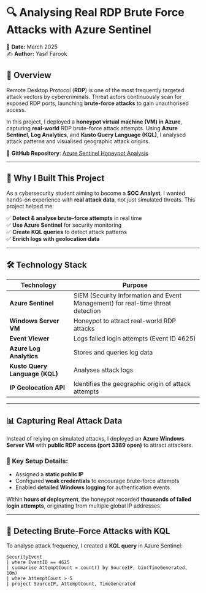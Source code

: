 # 🔍 Analysing Real RDP Brute Force Attacks with Azure Sentinel  
📅 **Date:** March 2025  
✍️ **Author:** Yasif Farook  

## 📌 Overview  
Remote Desktop Protocol (**RDP**) is one of the most frequently targeted attack vectors by cybercriminals. Threat actors continuously scan for exposed RDP ports, launching **brute-force attacks** to gain unauthorised access.  

In this project, I deployed a **honeypot virtual machine (VM) in Azure**, capturing **real-world** RDP brute-force attack attempts. Using **Azure Sentinel**, **Log Analytics**, and **Kusto Query Language (KQL)**, I analysed attack patterns and visualised geographic attack origins.  

📂 **GitHub Repository**: [Azure Sentinel Honeypot Analysis](https://github.com/YasifFarook/Azure-Sentinel-Honeypot-Analysis)  

---

## 🚀 Why I Built This Project  
As a cybersecurity student aiming to become a **SOC Analyst**, I wanted hands-on experience with **real attack data**, not just simulated threats. This project helped me:  

✅ **Detect & analyse brute-force attempts** in real time  
✅ **Use Azure Sentinel** for security monitoring  
✅ **Create KQL queries** to detect attack patterns  
✅ **Enrich logs with geolocation data**  

---

## 🛠 Technology Stack  
| Technology | Purpose |  
|------------|---------|  
| **Azure Sentinel** | SIEM (Security Information and Event Management) for real-time threat detection |  
| **Windows Server VM** | Honeypot to attract real-world RDP attacks |  
| **Event Viewer** | Logs failed login attempts (Event ID 4625) |  
| **Azure Log Analytics** | Stores and queries log data |  
| **Kusto Query Language (KQL)** | Analyses attack logs |  
| **IP Geolocation API** | Identifies the geographic origin of attack attempts |  

---

## 📊 Capturing Real Attack Data  
Instead of relying on simulated attacks, I deployed an **Azure Windows Server VM** with **public RDP access (port 3389 open)** to attract attackers.  

### 🔹 Key Setup Details:  
- Assigned a **static public IP**  
- Configured **weak credentials** to encourage brute-force attempts  
- Enabled **detailed Windows logging** for authentication events  

Within **hours of deployment**, the honeypot recorded **thousands of failed login attempts**, originating from multiple global IP addresses.  

---

## 📜 Detecting Brute-Force Attacks with KQL  
To analyse attack frequency, I created a **KQL query** in Azure Sentinel:  

```kusto
SecurityEvent
| where EventID == 4625
| summarise AttemptCount = count() by SourceIP, bin(TimeGenerated, 10m)
| where AttemptCount > 5
| project SourceIP, AttemptCount, TimeGenerated

